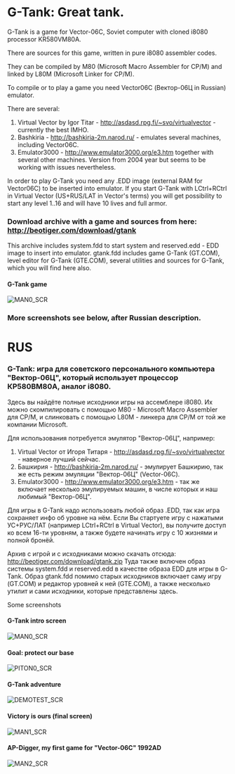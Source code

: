# G-Tank: Great tank.

G-Tank is a game for Vector-06C, Soviet computer with cloned i8080 processor KR580VM80A.

There are sources for this game, written in pure i8080 assembler codes.

They can be compiled by M80 (Microsoft Macro Assembler for CP/M) and linked by L80M (Microsoft Linker for CP/M).

To compile or to play a game you need Vector06C (Вектор-06Ц in Russian) emulator.

There are several: 

1. Virtual Vector by Igor Titar - http://asdasd.rpg.fi/~svo/virtualvector - currently the best IMHO.
2. Bashkiria - http://bashkiria-2m.narod.ru/ - emulates several machines, including Vector06C.
3. Emulator3000 - http://www.emulator3000.org/e3.htm together with several other machines. Version from 2004 year but seems to be working with issues nevertheless.
 
In order to play G-Tank you need any .EDD image (external RAM for Vector06C) to be inserted into emulator.
If you start G-Tank with LCtrl+RCtrl in Virtual Vector (US+RUS/LAT in Vector's terms) you will get possibility to start any level 1..16 and will have 10 lives and full armor.

### Download archive with a game and sources from here: http://beotiger.com/download/gtank

This archive includes system.fdd to start system and reserved.edd - EDD image to insert into emulator.
gtank.fdd includes game G-Tank (GT.COM), level editor for G-Tank (GTE.COM), several utilities and sources for G-Tank, which you will find here also.

<p>
 <h4>G-Tank game</h4>
 <img src="http://beotiger.com/inc/scr/gtank0scr.jpg" alt="MAN0_SCR">
</p>

### More screenshots see below, after Russian description.

# RUS

### G-Tank: игра для советского персонального компьютера "Вектор-06Ц", который использует процессор КР580ВМ80А, аналог i8080.

Здесь вы найдёте полные исходники игры на ассемблере i8080.
Их можно скомпилировать с помощью M80 - Microsoft Macro Assembler для CP/M, и слинковать с помощью L80M - линкера для CP/M от той же компании Microsoft.

Для использования потребуется эмулятор "Вектор-06Ц", например:

1. Virtual Vector от Игоря Титаря - http://asdasd.rpg.fi/~svo/virtualvector - наверное лучший сейчас.
2. Башкирия - http://bashkiria-2m.narod.ru/ - эмулирует Башкирию, так же есть режим эмуляции "Вектор-06Ц" (Vector-06C).
3. Emulator3000 - http://www.emulator3000.org/e3.htm - так же включает несколько эмулируемых машин, в числе которых и наш любимый "Вектор-06Ц".

Для игры в G-Tank надо использовать любой образ .EDD, так как игра сохраняет инфо об уровне на нём.
Если Вы стартуете игру с нажатыми УС+РУС/ЛАТ (например LCtrl+RCtrl в Virtual Vector), вы получите доступ ко всем 16-ти уровням, а также будете начинать игру с 10 жизнями и полной бронёй.

Архив с игрой и с исходниками можно скачать отсюда: http://beotiger.com/download/gtank.zip
Туда также включен образ системы system.fdd и reserved.edd в качестве образа EDD для игры в G-Tank.
Образ gtank.fdd помимо старых исходников включает саму игру (GT.COM) и редактор уровней к ней (GTE.COM), а также несколько утилит и сами исходники, которые представлены здесь.


Some screenshots
<p>
 <h4>G-Tank intro screen</h4>
 <img src="http://beotiger.com/inc/scr/gtank1scr.jpg" alt="MAN0_SCR">
</p>
<p>
 <h4>Goal: protect our base</h4>
 <img src="http://beotiger.com/inc/scr/gtank2scr.jpg" alt="PITON0_SCR">
</p>
<p>
 <h4>G-Tank adventure</h4>
 <img src="http://beotiger.com/inc/scr/gtank3scr.jpg" alt="DEMOTEST_SCR">
</p>
<p>
 <h4>Victory is ours (final screen)</h4>
 <img src="http://beotiger.com/inc/scr/gtank4scr.jpg" alt="MAN1_SCR">
</p>

<p>
 <h4>AP-Digger, my first game for "Vector-06C" 1992AD</h4>
 <img src="http://beotiger.com/inc/scr/apdig0scr.jpg" alt="MAN2_SCR">
</p>
